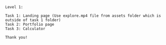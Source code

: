     Level 1:

    Task 1: Landing page (Use explore.mp4 file from assets folder which is outside of task 1 folder)
    Task 2: Portfolio page
    Task 3: Calculator

    Thank you!
